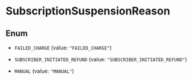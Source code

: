 
# SubscriptionSuspensionReason

## Enum


* `FAILED_CHARGE` (value: `"FAILED_CHARGE"`)

* `SUBSCRIBER_INITIATED_REFUND` (value: `"SUBSCRIBER_INITIATED_REFUND"`)

* `MANUAL` (value: `"MANUAL"`)



